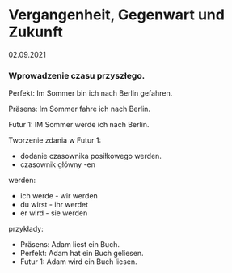 # Vergangenheit, Gegenwart und Zukunft

02.09.2021

### Wprowadzenie czasu przyszłego.

Perfekt: Im Sommer bin ich nach Berlin gefahren.

Präsens: Im Sommer fahre ich nach Berlin.

Futur 1: IM Sommer werde ich nach Berlin.

Tworzenie zdania w Futur 1:

- dodanie czasownika posiłkowego werden.
- czasownik główny -en

werden:

- ich werde - wir werden
- du wirst - ihr werdet
- er wird - sie werden

przykłady:

- Präsens: Adam liest ein Buch.
- Perfekt: Adam hat ein Buch geliesen.
- Futur 1: Adam wird ein Buch liesen.
